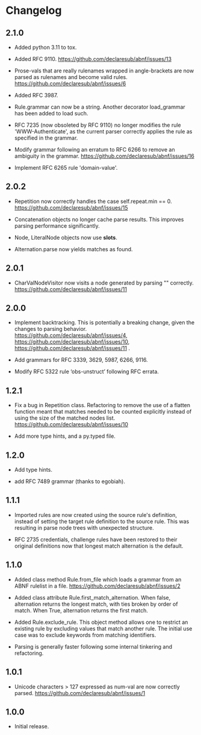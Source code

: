 # Changelog

## 2.1.0

* Added python 3.11 to tox.

* Added RFC 9110.
https://github.com/declaresub/abnf/issues/13

* Prose-vals that are really rulenames wrapped in angle-brackets are now parsed as rulenames and
become valid rules.
https://github.com/declaresub/abnf/issues/6

* Added RFC 3987.

* Rule.grammar can now be a string.  Another decorator load_grammar has been added to load such.

* RFC 7235 (now obsoleted by RFC 9110) no longer modifies the rule 'WWW-Authenticate', as the current parser correctly applies the rule as specified in the grammar.

* Modify grammar following an erratum to RFC 6266 to remove an ambiguity in the grammar.
https://github.com/declaresub/abnf/issues/16

* Implement RFC 6265 rule 'domain-value'.

## 2.0.2

* Repetition now correctly handles the case self.repeat.min == 0.  
https://github.com/declaresub/abnf/issues/15

* Concatenation objects no longer cache parse results.  This improves parsing performance significantly.

* Node, LiteralNode objects now use __slots__.

* Alternation.parse now yields matches as found.

## 2.0.1

* CharValNodeVisitor now visits a node generated by parsing "" correctly.
https://github.com/declaresub/abnf/issues/11

## 2.0.0

* Implement backtracking.  This is potentially a breaking change, given the changes to parsing behavior. 
https://github.com/declaresub/abnf/issues/4, https://github.com/declaresub/abnf/issues/10, https://github.com/declaresub/abnf/issues/11 .

* Add grammars for RFC 3339, 3629, 5987, 6266, 9116.

* Modify RFC 5322 rule ‘obs-unstruct’ following RFC errata.

## 1.2.1

* Fix a bug in Repetition class.  Refactoring to remove the use of a flatten function meant that matches
needed to be counted explicitly instead of using the size of the matched nodes list. https://github.com/declaresub/abnf/issues/10

* Add more type hints, and a py.typed file.

## 1.2.0

* Add type hints.

* add RFC 7489 grammar (thanks to egobiah).

## 1.1.1

* Imported rules are now created using the source rule's definition, instead of setting the
target rule definition to the source rule.  This was resulting in parse node trees with
unexpected structure.

* RFC 2735 credentials, challenge rules have been restored to their original definitions
now that longest match alternation is the default.

## 1.1.0

* Added class method Rule.from_file which loads a grammar from an ABNF rulelist in a file. https://github.com/declaresub/abnf/issues/2

* Added class attribute Rule.first_match_alternation.  When false, alternation returns the longest 
match, with ties broken by order of match.  When True, alternation returns the first match.

* Added Rule.exclude_rule.  This object method allows one to restrict an existing rule by
excluding values that match another rule.  The initial use case was to exclude keywords
from matching identifiers.

* Parsing is generally faster following some internal tinkering and refactoring.


## 1.0.1

* Unicode characters > 127 expressed as num-val are now correctly parsed. https://github.com/declaresub/abnf/issues/1


## 1.0.0

* Initial release.
